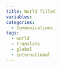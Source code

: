 ```yaml
---
title: World filled
variables:
categories:
  - Communications
tags:
  - world
  - translate
  - global
  - international
---
```

